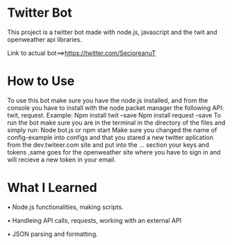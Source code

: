 # Twitter Bot

  This project is a twitter bot made with node.js, javascript and the twit and openweather api libraries.

  Link to actual bot==>https://twitter.com/SecioreanuT

# How to Use

  To use this bot make sure you have the node.js installed, and from the console you have to install with the node packet manager the     following API: twit, request.
Example:
  Npm install twit –save
  Npm install request –save 
  To run the bot make sure you are in the terminal in the directory of the files and simply run:
  Node bot.js  or  npm start
  Make sure you changed the name of config-example into configs and that you stared a new twitter aplication from the dev.twiteer.com     site and put into the ... section your keys and tokens ,same goes for the openweather site where you have to sign in and will recieve   a new token in your email.

# What I Learned

•	Node.js functionalities, making scripts.

•	Handleing API calls, requests, working with an external API

•	JSON parsing and formatting.



